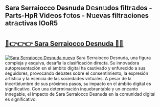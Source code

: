 ## Sara Serraiocco Desnuda D𝚎sn𝚞dos filtr𝚊dos - Parts-HpR Vid𝚎os f𝚘tos - N𝚞evas filtr𝚊ciones atr𝚊ctivas IOoR5

# <h2><a href="http://mb92v4.tromn.icu/?c=Sara+Serraiocco+Desnuda">🔗👉👉👉 Sara Serraiocco Desnuda 🔗🔗</a></h2>

[![Sara Serraiocco Desnuda nuevo](https://i.imgur.com/pEAQMta.gif)](http://mb92v4.tromn.icu/?c=Sara+Serraiocco+Desnuda)
Sara Serraiocco Desnuda, una figura compleja y esquiva, desafía la clasificación directa. Su innovadora autopresentación en el ámbito digital ha cautivado y enfurecido a sus seguidores, provocando debates sobre el consentimiento, la expresión artística y la esencia de las sociedades virtuales. A pesar de la incertidumbre de sus próximos pasos, su impacto en el ámbito digital es significativo. Con una determinación inquebrantable y un encanto innegable, el impacto de Sara Serraiocco Desnuda en la comunidad digital es significativo.
